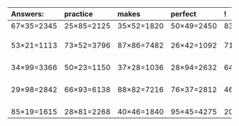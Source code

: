 | Answers: | practice | makes | perfect | ! |
| :--- | :--- | :--- | :--- | :--- |
| 67×35=2345 | 25×85=2125 | 35×52=1820 | 50×49=2450 | 83×27=2241 | 
|   |   |   |   |   | 
|   |   |   |   |   | 
|   |   |   |   |   | 
| 53×21=1113 | 73×52=3796 | 87×86=7482 | 26×42=1092 | 71×91=6461 | 
|   |   |   |   |   | 
|   |   |   |   |   | 
|   |   |   |   |   | 
|   |   |   |   |   | 
| 34×99=3366 | 50×23=1150 | 37×28=1036 | 28×94=2632 | 64×77=4928 | 
|   |   |   |   |   | 
|   |   |   |   |   | 
|   |   |   |   |   | 
|   |   |   |   |   | 
| 29×98=2842 | 66×93=6138 | 88×82=7216 | 76×37=2812 | 46×99=4554 | 
|   |   |   |   |   | 
|   |   |   |   |   | 
|   |   |   |   |   | 
|   |   |   |   |   | 
| 85×19=1615 | 28×81=2268 | 40×46=1840 | 95×45=4275 | 20×48=960 | 
